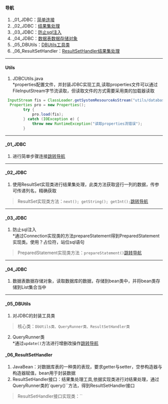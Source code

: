 #### 导航  
1. _01_JDBC：[简单连接](#user-content-_01_jdbc)  
2. _02_JDBC：[结果集处理](#user-content-_02_jdbc)  
3. _03_JDBC：[防止sql注入](#user-content-_03_jdbc)  
4. _04_JDBC：[数据表数据存储对象](#user-content-_04_jdbc)  
5. _05_DBUtils：[DBUtils工具类](#user-content-_05_dbutils)  
6. _06_ResultSetHandler：[ResultSetHandler结果集处理](#user-content-_06_resultsethandler)  
----
#### Utils  
1. JDBCUtils.java  
*properties配置文件，并封装JDBC实现工具,读取properties文件可以通过FileInputStream字节流读取，但读取文件的方式需要采用类的加载器读取
```java
 InputStream fis = ClassLoader.getSystemResourceAsStream("utils/database.properties");
  Properties pro = new Properties();
        try {
            pro.load(fis);
        } catch (IOException e) {
            throw new RuntimeException("读取properties流错误");
        }
```
----
#### _01_JDBC  
1. 进行简单步骤连接[跳转导航](#user-content-导航)
----
#### _02_JDBC  
1. 使用ResultSet实现类进行结果集处理，此类方法获取竖行一列的数据，传参可传递列名，精确获取    
>ResultSet实现类方法：`next(); getString(); getInt();`[跳转导航](#user-content-导航)
----
#### _03_JDBC  
1. 防止sql注入  
*通过Connection实现类的方法prepareStatement得到PreparedStatement实现类。使用？占位符，站位sql语句     
>PreparedStatement实现类方法：`prepareStatement()`[跳转导航](#user-content-导航)
----
#### _04_JDBC  
1. 数据表数据存储对象，读取数据库的数据，存储到bean类中，并将bean类存储到List集合当中 
----
#### _05_DBUtils  
1. 对JDBC的封装工具类  
>核心类：`DbUtils类、QueryRunner类、ResultSetHandler类`  
2. QueryRunner类  
*通过`update()`方法进行增删改操作[跳转导航](#user-content-导航)  
#### _06_ResultSetHandler  
1. JavaBean：对数据库表的一种类的表现，要求getter与setter，空参构造器与构造器赋值，bean用于封装数据  
2. ResultSetHandler接口：结果集处理工具,依据实现类进行对结果处理，通过QueryRunner类的`query()``方法，得到ResultSetHandler接口  
>ResultSetHandler接口实现类：``